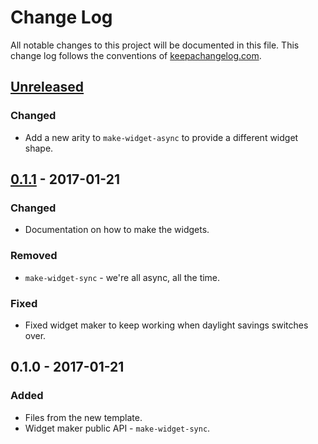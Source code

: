 # Change Log
All notable changes to this project will be documented in this file. This change log follows the conventions of [keepachangelog.com](http://keepachangelog.com/).

## [Unreleased]
### Changed
- Add a new arity to `make-widget-async` to provide a different widget shape.

## [0.1.1] - 2017-01-21
### Changed
- Documentation on how to make the widgets.

### Removed
- `make-widget-sync` - we're all async, all the time.

### Fixed
- Fixed widget maker to keep working when daylight savings switches over.

## 0.1.0 - 2017-01-21
### Added
- Files from the new template.
- Widget maker public API - `make-widget-sync`.

[Unreleased]: https://github.com/your-name/spider/compare/0.1.1...HEAD
[0.1.1]: https://github.com/your-name/spider/compare/0.1.0...0.1.1
